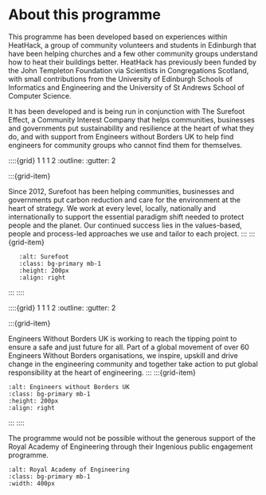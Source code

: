 # About this programme

This programme has been developed based on experiences within HeatHack, a group of community volunteers and students in Edinburgh that have been helping churches and a few other community groups understand how to heat their buildings better.  HeatHack has previously been funded by the John Templeton Foundation via Scientists in Congregations Scotland, with small contributions from the University of Edinburgh Schools of Informatics and Engineering and the University of St Andrews School of Computer Science.  

It has been developed and is being run in conjunction with The Surefoot Effect, a Community Interest Company that helps communities, businesses and governments put sustainability and resilience at the heart of what they do, and with support from Engineers without Borders UK to help find engineers for community groups who cannot find them for themselves.

<!-- It's possible to make these grids resize nicely if we play. -->

::::{grid} 1 1 1 2
:outline:
:gutter: 2

:::{grid-item} 

Since 2012, Surefoot has been helping communities, businesses and governments put carbon reduction and care for the environment at the heart of strategy.  We work at every level, locally, nationally and internationally to support the essential paradigm shift needed to protect people and the planet. Our continued success lies in the values-based, people and process-led approaches we use and tailor to each project.
:::
:::{grid-item}
```{image} ../images/surefoot-logo.png
   :alt: Surefoot
   :class: bg-primary mb-1
   :height: 200px
   :align: right
```
:::
::::

::::{grid} 1 1 1 2
:outline:
:gutter: 2


:::{grid-item}

Engineers Without Borders UK is working to reach the tipping point to ensure a safe and just future for all. Part of a global movement of over 60 Engineers Without Borders organisations, we inspire, upskill and drive change in the engineering community and together take action to put global responsibility at the heart of engineering.
:::
:::{grid-item} 
```{image} ../images/EwB-white-background.png
:alt: Engineers without Borders UK
:class: bg-primary mb-1
:height: 200px
:align: right
```
:::
::::


The programme would not be possible without the generous support of the Royal Academy of Engineering through their Ingenious public engagement programme. 



```{image} ../images/ingenious-logo-white-background.png
:alt: Royal Academy of Engineering
:class: bg-primary mb-1
:width: 400px
```

